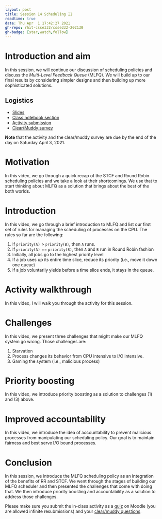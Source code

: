 ```yaml
---
layout: post
title: Session 14 Scheduling II
readtime: true
date: Thu Apr  1 17:42:27 2021
gh-repo: rhit-csse332/csse332-202130
gh-badge: [star,watch,follow]
---
```


# Introduction and aim
In this session, we will continue our discussion of scheduling policies and discuss the
_Multi-Level Feedback Queue_ (MLFQ). We will build up to our final results by considering simpler
designs and then building up more sophisticated solutions.

## Logistics
* [Slides](https://rosehulman-my.sharepoint.com/:p:/g/personal/noureddi_rose-hulman_edu/EVof4XRz43xPu_ZLvAbbDd8B66m7KGXsFfJuVfPPUOu82g?e=WYxcTN)
* [Class notebook section]()
* [Activity submission](https://moodle.rose-hulman.edu/mod/quiz/view.php?id=2708151)
* [Clear/Muddy survey](https://moodle.rose-hulman.edu/mod/quiz/view.php?id=2776320)

__Note__ that the activity and the clear/muddy survey are due by the end of the day on Saturday
April 3, 2021. 

# Motivation
In this video, we go through a quick recap of the STCF and Round Robin scheduling policies and we
take a look at their shortcomings. We use that to start thinking about MLFQ as a solution that
brings about the best of the both worlds. 

# Introduction
In this video, we go through a brief introduction to MLFQ and list our first set of rules for
managing the scheduling of processes on the CPU. The rules so far are the following:
1. If `priority(A)` > `priority(B)`, then `A` runs.
1. If `priority(A)` == `priority(B)`, then `A` and `B` run in Round Robin fashion
1. Initially, all jobs go to the highest priority level
1. If a job uses up its entire time slice, reduce its priority (i.e., move it down one queue)
1. If a job voluntarily yields before a time slice ends, it stays in the queue. 

# Activity walkthrough
In this video, I will walk you through the activity for this session.

# Challenges
In this video, we present three challenges that might make our MLFQ system go wrong. Those
challenges are:
1. Starvation
1. Process changes its behavior from CPU intensive to I/O intensive. 
1. Gaming the system (i.e., malicious process)

# Priority boosting
In this video, we introduce priority boosting as a solution to challenges (1) and (3) above. 

# Improved accountability
In this video, we introduce the idea of accountability to prevent malicious processes from
manipulating our scheduling policy. Our goal is to maintain fairness and best serve I/O bound
processes. 


# Conclusion
In this session, we introduce the MLFQ scheduling policy as an integration of the benefits of RR
and STCF. We went through the stages of building our MLFQ scheduler and then presented the
challenges that come with doing that. We then introduce priority boosting and accountability as a
solution to address those challenges. 

Please make sure you submit the in-class activity as a
[quiz](https://moodle.rose-hulman.edu/mod/quiz/view.php?id=2708151) on Moodle (you are allowed
infinite resubmissions) and your [clear/muddy
questions](https://moodle.rose-hulman.edu/mod/quiz/view.php?id=2776320).

